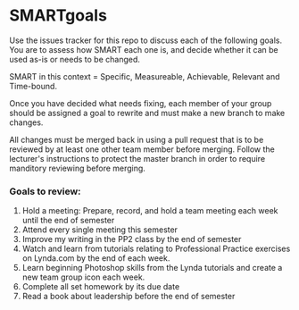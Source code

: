 # SMARTgoals
Use the issues tracker for this repo to discuss each of the following goals. You are to assess how SMART each one is, and decide whether it can be used as-is or needs to be changed.

SMART in this context = Specific, Measureable, Achievable, Relevant and Time-bound.

Once you have decided what needs fixing, each member of your group should be assigned a goal to rewrite and must make a new branch to make changes.

All changes must be merged back in using a pull request that is to be reviewed by at least one other team member before merging. Follow the lecturer's instructions to protect the master branch in order to require manditory reviewing before merging.

### Goals to review:

1. Hold a meeting: Prepare, record, and hold a team meeting each week until the end of semester
2. Attend every single meeting this semester
3. Improve my writing in the PP2 class by the end of semester
4. Watch and learn from tutorials relating to Professional Practice exercises on Lynda.com by the end of each week.
5. Learn beginning Photoshop skills from the Lynda tutorials and create a new team group icon each week.
6. Complete all set homework by its due date
7. Read a book about leadership before the end of semester
